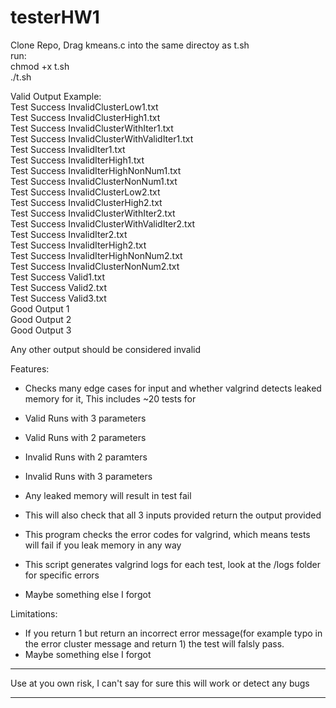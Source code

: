 # testerHW1

Clone Repo, Drag kmeans.c into the same directoy as t.sh  
run:  
chmod +x t.sh  
./t.sh  

Valid Output Example:  
Test Success InvalidClusterLow1.txt  
Test Success InvalidClusterHigh1.txt  
Test Success InvalidClusterWithIter1.txt  
Test Success InvalidClusterWithValidIter1.txt  
Test Success InvalidIter1.txt  
Test Success InvalidIterHigh1.txt  
Test Success InvalidIterHighNonNum1.txt  
Test Success InvalidClusterNonNum1.txt  
Test Success InvalidClusterLow2.txt  
Test Success InvalidClusterHigh2.txt  
Test Success InvalidClusterWithIter2.txt  
Test Success InvalidClusterWithValidIter2.txt  
Test Success InvalidIter2.txt  
Test Success InvalidIterHigh2.txt  
Test Success InvalidIterHighNonNum2.txt  
Test Success InvalidClusterNonNum2.txt  
Test Success Valid1.txt  
Test Success Valid2.txt  
Test Success Valid3.txt  
Good Output 1  
Good Output 2  
Good Output 3  

Any other output should be considered invalid  

Features:  
* Checks many edge cases for input and whether valgrind detects leaked memory for it, This includes ~20 tests for
* Valid Runs with 3 parameters
* Valid Runs with 2 parameters
* Invalid Runs with 2 paramters
* Invalid Runs with 3 parameters
* Any leaked memory will result in test fail

* This will also check that all 3 inputs provided return the output provided
* This program checks the error codes for valgrind, which means tests will fail if you leak memory in any way
* This script generates valgrind logs for each test, look at the /logs folder for specific errors
* Maybe something else I forgot

Limitations:  
* If you return 1 but return an incorrect error message(for example typo in the error cluster message and return 1) the test will falsly pass.
* Maybe something else I forgot


******
Use at you own risk, I can't say for sure this will work or detect any bugs
******